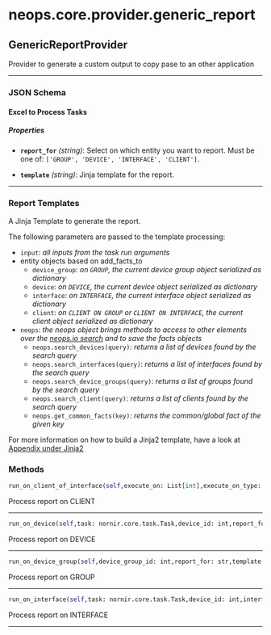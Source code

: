# neops.core.provider.generic_report
## GenericReportProvider
Provider to generate a custom output to copy pase to an other application

----------
### JSON Schema
#### Excel to Process Tasks


##### Properties


- **`report_for`** *(string)*: Select on which entity you want to report. Must be one of: `['GROUP', 'DEVICE', 'INTERFACE', 'CLIENT']`.

- **`template`** *(string)*: Jinja template for the report.


----------
### Report Templates

A Jinja Template to generate the report.

The following parameters are passed to the template processing:

- `input`: _all inputs from the task run arguments_
- entity objects based on add_facts_to
    - `device_group`: _on `GROUP`, the current device group object serialized as dictionary_
    - `device`: _on `DEVICE`, the current device object serialized as dictionary_
    - `interface`: _on `INTERFACE`, the current interface object serialized as dictionary_
    - `client`: _on `CLIENT ON GROUP` or `CLIENT ON INTERFACE`, the current client object serialized as dictionary_
- `neops`: _the neops object brings methods to access to other elements over the [neops.io search](#search)
and to save the facts objects_
    - `neops.search_devices(query)`: _returns a list of devices found by the search query_
    - `neops.search_interfaces(query)`: _returns a list of interfaces found by the search query_
    - `neops.search_device_groups(query)`: _returns a list of groups found by the search query_
    - `neops.search_client(query)`: _returns a list of clients found by the search query_
    - `neops.get_common_facts(key)`: _returns the common/global fact of the given key_

For more information on how to build a Jinja2 template, have a look at [Appendix under Jinja2](appendix.md#jinja2)

### Methods
```python
run_on_client_of_interface(self,execute_on: List[int],execute_on_type: neops.core.provider.base.enum.RunOnEnum,dry_run: bool,task_input_kwargs: Dict[Any, Any],search_query: str,task_kwargs: Dict[Any, Any],task: nornir.core.task.Task,nornir_device_id: int,device_id: int,interface_id: int,client_id: int,report_for: str,**kwargs) -> Any
```
Process report on CLIENT

----------
```python
run_on_device(self,task: nornir.core.task.Task,device_id: int,report_for: str,template: str,**kwargs) -> Any
```
Process report on DEVICE

----------
```python
run_on_device_group(self,device_group_id: int,report_for: str,template: str,**kwargs) -> Any
```
Process report on GROUP

----------
```python
run_on_interface(self,task: nornir.core.task.Task,device_id: int,interface_id: int,report_for: str,template: str,**kwargs) -> Any
```
Process report on INTERFACE

----------